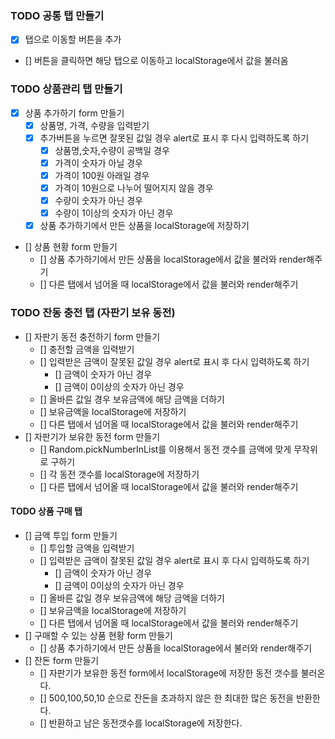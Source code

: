 ### TODO 공통 탭 만들기
- [X] 탭으로 이동할 버튼을 추가
- [] 버튼을 클릭하면 해당 탭으로 이동하고 localStorage에서 값을 불러옴

### TODO 상품관리 탭 만들기
- [X] 상품 추가하기 form 만들기
    - [X] 상품명, 가격, 수량을 입력받기
    - [X] 추가버튼을 누르면 잘못된 값일 경우 alert로 표시 후 다시 입력하도록 하기
        - [X] 상품명,숫자,수량이 공백일 경우
        - [X] 가격이 숫자가 아닐 경우
        - [X] 가격이 100원 아래일 경우
        - [X] 가격이 10원으로 나누어 떨어지지 않을 경우
        - [X] 수량이 숫자가 아닌 경우
        - [X] 수량이 1이상의 숫자가 아닌 경우 
    - [X] 상품 추가하기에서 만든 상품을 localStorage에 저장하기
- [] 상품 현황 form 만들기
    - [] 상품 추가하기에서 만든 상품을 localStorage에서 값을 불러와 render해주기
    - [] 다른 탭에서 넘어올 때 localStorage에서 값을 불러와 render해주기

### TODO 잔동 충전 탭 (자판기 보유 동전)
- [] 자판기 동전 충전하기 form 만들기
    - [] 충전할 금액을 입력받기
    - [] 입력받은 금액이 잘못된 값일 경우 alert로 표시 후 다시 입력하도록 하기
        - [] 금액이 숫자가 아닌 경우
        - [] 금액이 0이상의 숫자가 아닌 경우
    - [] 올바른 값일 경우 보유금액에 해당 금액을 더하기 
    - [] 보유금액을 localStorage에 저장하기
    - [] 다른 탭에서 넘어올 때 localStorage에서 값을 불러와 render해주기
- [] 자판기가 보유한 동전 form 만들기
    - [] Random.pickNumberInList를 이용해서 동전 갯수를 금액에 맞게 무작위로 구하기
    - [] 각 동전 갯수를 localStorage에 저장하기
    - [] 다른 탭에서 넘어올 때 localStorage에서 값을 불러와 render해주기

#### TODO 상품 구매 탭
- [] 금액 투입 form 만들기
    - [] 투입할 금액을 입력받기
    - [] 입력받은 금액이 잘못된 값일 경우 alert로 표시 후 다시 입력하도록 하기
        - [] 금액이 숫자가 아닌 경우
        - [] 금액이 0이상의 숫자가 아닌 경우
    - [] 올바른 값일 경우 보유금액에 해당 금액을 더하기 
    - [] 보유금액을 localStorage에 저장하기
    - [] 다른 탭에서 넘어올 때 localStorage에서 값을 불러와 render해주기
- [] 구매할 수 있는 상품 현황 form 만들기
    - [] 상품 추가하기에서 만든 상품을 localStorage에서 불러와 render해주기
- [] 잔돈 form 만들기
    - [] 자판기가 보유한 동전 form에서 localStorage에 저장한 동전 갯수를 불러온다.
    - [] 500,100,50,10 순으로 잔돈을 초과하지 않은 한 최대한 많은 동전을 반환한다.
    - [] 반환하고 남은 동전갯수를 localStorage에 저장한다.